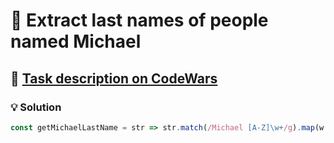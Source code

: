 # 📝 Extract last names of people named Michael

## 🔗 [Task description on CodeWars](https://www.codewars.com/kata/580741302e14acaef900015a)

### 💡 Solution

```javascript
const getMichaelLastName = str => str.match(/Michael [A-Z]\w+/g).map(w => w.split(' ')[1]);
```

